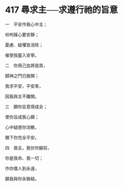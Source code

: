 # 417 尋求主──求遵行祂的旨意

一　平安作我心中主；

吩咐躁心要安靜；

憂慮、疑懼皆消除；

催使我靈入安寧。

二　你用己血將我買，

歸神之門已敞開；

我求平安，平安來，

因我與主不離開。

三　願你旨意得成全；

使你旨成我心願；

心中疑惑你消散，

賜下你完全平安。

四　救主，我伏你腳前，

你是我命、我一切；

作你僕人到永遠，

願我與你永聯結。

